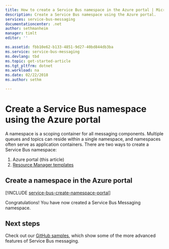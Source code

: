 ```yaml
---
title: How to create a Service Bus namespace in the Azure portal | Microsoft Docs
description: Create a Service Bus namespace using the Azure portal.
services: service-bus-messaging
documentationcenter: .net
author: sethmanheim
manager: timlt
editor: ''

ms.assetid: fbb10e62-b133-4851-9d27-40bd844db3ba
ms.service: service-bus-messaging
ms.devlang: tbd
ms.topic: get-started-article
ms.tgt_pltfrm: dotnet
ms.workload: na
ms.date: 02/22/2018
ms.author: sethm

---
```

# Create a Service Bus namespace using the Azure portal

A namespace is a scoping container for all messaging components. Multiple queues and topics can reside within a single namespace, and namespaces often serve as application containers. There are two ways to create a Service Bus namespace:

1. Azure portal (this article)
2. [Resource Manager templates][create-namespace-using-arm]

## Create a namespace in the Azure portal

[!INCLUDE [service-bus-create-namespace-portal](../../includes/service-bus-create-namespace-portal.md)]

Congratulations! You have now created a Service Bus Messaging namespace.

## Next steps

Check out our [GitHub samples][github-samples], which show some of the more advanced features of Service Bus messaging.

[create-namespace-using-arm]: service-bus-resource-manager-overview.md
[github-samples]: https://github.com/Azure/azure-service-bus/tree/master/samples
